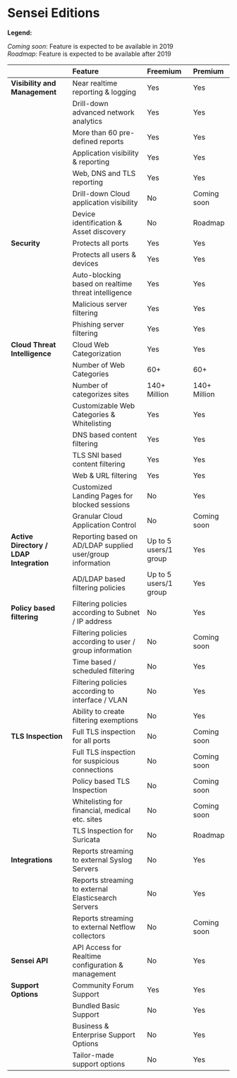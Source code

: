 # Sensei Editions

**Legend:**

_Coming soon_: Feature is expected to be available in 2019  
_Roadmap_: Feature is expected to be available after 2019

|  | Feature | **Freemium** | **Premium** |
| :--- | :--- | :--- | :--- |
| **Visibility and Management** | Near realtime reporting & logging | Yes | Yes |
|  | Drill-down advanced network analytics | Yes | Yes |
|  | More than 60 pre-defined reports | Yes | Yes |
|  | Application visibility & reporting | Yes | Yes |
|  | Web, DNS and TLS reporting | Yes | Yes |
|  | Drill-down Cloud application visibility  | No | Coming soon |
|  | Device identification & Asset discovery | No | Roadmap |
| **Security** | Protects all ports | Yes | Yes |
|  | Protects all users & devices | Yes | Yes |
|  | Auto-blocking based on realtime threat intelligence | Yes | Yes |
|  | Malicious server filtering | Yes | Yes |
|  | Phishing server filtering | Yes | Yes |
| **Cloud Threat Intelligence** | Cloud Web Categorization | Yes | Yes |
|  | Number of Web Categories | 60+ | 60+ |
|  | Number of categorizes sites | 140+ Million | 140+ Million |
|  | Customizable Web Categories & Whitelisting | Yes | Yes |
|  | DNS based content filtering | Yes | Yes |
|  | TLS SNI based content filtering | Yes | Yes |
|  | Web & URL filtering | Yes | Yes |
|  | Customized Landing Pages for blocked sessions | No | Yes |
|  | Granular Cloud Application Control | No | Coming soon |
| **Active Directory / LDAP Integration** | Reporting based on AD/LDAP supplied user/group information | Up to 5 users/1 group | Yes |
|  | AD/LDAP based filtering policies | Up to 5 users/1 group | Yes |
| **Policy based filtering** | Filtering policies according to Subnet / IP address | No | Yes |
|  | Filtering policies according to user / group information | No | Coming soon |
|  | Time based / scheduled filtering | No | Yes |
|  | Filtering policies according to interface / VLAN | No | Yes |
|  | Ability to create filtering exemptions | No | Yes |
| **TLS Inspection** | Full TLS inspection for all ports | No | Coming soon |
|  | Full TLS inspection for suspicious connections | No | Coming soon |
|  | Policy based TLS Inspection | No | Coming soon |
|  | Whitelisting for financial, medical etc. sites | No | Coming soon |
|  | TLS Inspection for Suricata | No | Roadmap |
| **Integrations** | Reports streaming to external Syslog Servers | No | Yes |
|  | Reports streaming to external Elasticsearch Servers | No | Yes |
|  | Reports streaming to external Netflow collectors | No | Coming soon |
| **Sensei API** | API Access for Realtime configuration & management | No | Yes |
| **Support Options** | Community Forum Support | Yes | Yes |
|  | Bundled Basic Support | No | Yes |
|  | Business & Enterprise Support Options | No | Yes |
|  | Tailor-made support options | No | Yes |

